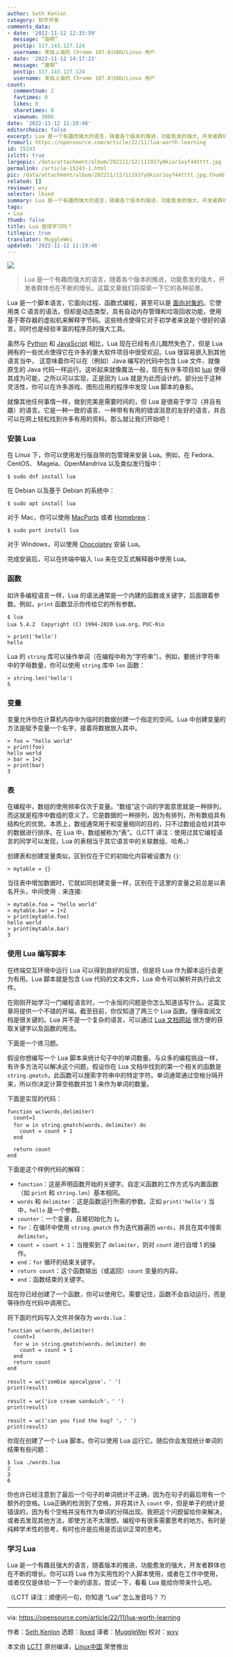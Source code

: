 ```yaml
---
author: Seth Kenlon
category: 软件开发
comments_data:
- date: '2022-11-12 12:33:59'
  message: “路啊”
  postip: 117.143.127.124
  username: 来自上海的 Chrome 107.0|GNU/Linux 用户
- date: '2022-11-12 14:17:23'
  message: “鹿啊”
  postip: 117.143.127.124
  username: 来自上海的 Chrome 107.0|GNU/Linux 用户
count:
  commentnum: 2
  favtimes: 0
  likes: 0
  sharetimes: 0
  viewnum: 3606
date: '2022-11-12 11:19:46'
editorchoice: false
excerpt: Lua 是一个有趣而强大的语言，随着各个版本的推进，功能愈发的强大，开发者群体也在不断的增长。这篇文章我们将探索一下它的各种前景。
fromurl: https://opensource.com/article/22/11/lua-worth-learning
id: 15243
islctt: true
largepic: /data/attachment/album/202211/12/111937y0kior1oyf44tttt.jpg
permalink: /article-15243-1.html
pic: /data/attachment/album/202211/12/111937y0kior1oyf44tttt.jpg.thumb.jpg
related: []
reviewer: wxy
selector: lkxed
summary: Lua 是一个有趣而强大的语言，随着各个版本的推进，功能愈发的强大，开发者群体也在不断的增长。这篇文章我们将探索一下它的各种前景。
tags:
- Lua
thumb: false
title: Lua 值得学习吗？
titlepic: true
translator: MuggleWei
updated: '2022-11-12 11:19:46'
---
```


![](/data/attachment/album/202211/12/111937y0kior1oyf44tttt.jpg)



> 
> Lua 是一个有趣而强大的语言，随着各个版本的推进，功能愈发的强大，开发者群体也在不断的增长。这篇文章我们将探索一下它的各种前景。
> 
> 
> 


Lua 是一个脚本语言，它面向过程、函数式编程，甚至可以是 [面向对象的](https://opensource.com/article/22/10/object-oriented-lua%20)。它使用类 C 语言的语法，但却是动态类型，具有自动内存管理和垃圾回收功能，使用基于寄存器的虚拟机来解释字节码。这些特点使得它对于初学者来说是个很好的语言，同时也是经验丰富的程序员的强大工具。


虽然与 [Python](https://opensource.com/resources/python) 和 [JavaScript](https://opensource.com/article/22/9/javascript-glossary) 相比，Lua 现在已经有点儿黯然失色了，但是 Lua 拥有的一些优点使得它在许多的重大软件项目中很受欢迎。Lua 很容易嵌入到其他语言当中， 这意味着你可以在（例如）Java 编写的代码中包含 Lua 文件，就像原生的 Java 代码一样运行。这听起来就像魔法一般，现在有许多项目如 [luaj](https://github.com/luaj/luaj) 使得其成为可能，之所以可以实现，正是因为 Lua 就是为此而设计的。部分出于这种灵活性，你可以在许多游戏、图形应用的程序中发现 Lua 脚本的身影。


就像其他任何事情一样，做到完美是需要时间的，但 Lua 是很易于学习（并且有趣）的语言。它是一种一致的语言、一种带有有用的错误消息的友好的语言，并且可以在网上轻松找到许多有用的资料。那么就让我们开始吧！


### 安装 Lua


在 Linux 下，你可以使用发行版自带的包管理来安装 Lua。例如，在 Fedora、CentOS、 Mageia、OpenMandriva 以及类似发行版中：



```
$ sudo dnf install lua

```

在 Debian 以及基于 Debian 的系统中：



```
$ sudo apt install lua

```

对于 Mac，你可以使用 [MacPorts](https://opensource.com/article/20/11/macports) 或者 [Homebrew](https://opensource.com/article/20/6/homebrew-linux)：



```
$ sudo port install lua

```

对于 Windows，可以使用 [Chocolatey](https://opensource.com/article/20/3/chocolatey) 安装 Lua。


完成安装后，可以在终端中输入 `lua` 来在交互式解释器中使用 Lua。


### 函数


如许多编程语言一样，Lua 的语法通常是一个内建的函数或关键字，后面跟着参数。例如，`print` 函数显示你传给它的所有参数。



```
$ lua
Lua 5.4.2  Copyright (C) 1994-2020 Lua.org，PUC-Rio

> print('hello')
hello

```

Lua 的 `string` 库可以操作单词（在编程中称为“字符串”）。例如，要统计字符串中的字母数量，你可以使用 `string` 库中 `len` 函数：



```
> string.len('hello')
5

```

### 变量


变量允许你在计算机内存中为临时的数据创建一个指定的空间。Lua 中创建变量的方法是赋予变量一个名字，接着将数据放入其中。



```
> foo = "hello world"
> print(foo)
hello world
> bar = 1+2
> print(bar)
3

```

### 表


在编程中，数组的使用频率仅次于变量。“数组”这个词的字面意思就是一种排列，而这就是程序中数组的意义了。它是数据的一种排列，因为有排列，所有数组具有结构化的优势。本质上，数组通常用于和变量相同的目的，只不过数组会给对其中的数据进行排序。在 Lua 中，数组被称为“表”。（LCTT 译注：使用过其它编程语言的同学可以发现，Lua 的表相当于其它语言中的关联数组、哈希。）


创建表和创建变量类似，区别仅在于它的初始化内容被设置为 `{}`:



```
> mytable = {}

```

当往表中增加数据时，它就如同创建变量一样，区别在于这里的变量之前总是以表名开头，中间使用 `.` 来连接:



```
> mytable.foo = "hello world"
> mytable.bar = 1+2
> print(mytable.foo)
hello world
> print(mytable.bar)
3

```

### 使用 Lua 编写脚本


在终端交互环境中运行 Lua 可以得到良好的反馈，但是将 Lua 作为脚本运行会更为有用。Lua 脚本就是包含 Lua 代码的文本文件，Lua 命令可以解析并执行此文件。


在刚刚开始学习一门编程语言时，一个永恒的问题是你怎么知道该写什么。这篇文章将提供一个不错的开端，截至目前，你仅知道了两三个 Lua 函数。懂得查阅文档是很关键的。Lua 并不是一个复杂的语言，可以通过 [Lua 文档网站](http://www.lua.org/docs.html) 很方便的获取关键字以及函数的用法。


下面是一个练习题。


假设你想编写一个 Lua 脚本来统计句子中的单词数量。与众多的编程挑战一样，有许多方法可以解决这个问题，假设你在 Lua 文档中找到的第一个相关的函数是 `string.gmatch`，此函数可以搜索字符串中的特定字符。单词通常通过空格分隔开来，所以你决定计算空格数并加 1 来作为单词的数量。


下面是实现的代码：



```
function wc(words,delimiter)
  count=1
  for w in string.gmatch(words，delimiter) do
    count = count + 1
  end

  return count
end

```

下面是这个样例代码的解释：


* `function`：这是声明函数开始的关键字。自定义函数的工作方式与内置函数（如 `print` 和 `string.len`）基本相同。
* `words` 和 `delimiter`：这是函数运行所需的参数。正如 `print('hello')` 当中，`hello` 是一个参数。
* `counter`：一个变量，且被初始化为 `1`。
* `for`：在循环中使用 `string.gmatch` 作为迭代器遍历 `words`，并且在其中搜索`delimiter`。
* `count = count + 1`：当搜索到了 `delimiter`，则对 `count` 进行自增 1 的操作。
* `end`：`for` 循环的结束关键字。
* `return count`：这个函数输出（或返回）`count` 变量的内容。
* `end`：函数结束的关键字。


现在你已经创建了一个函数，你可以使用它。需要记住，函数不会自动运行，而是等待你在代码中调用它。


将下面的代码写入文件并保存为 `words.lua`：



```
function wc(words,delimiter)
  count=1
  for w in string.gmatch(words，delimiter) do
    count = count + 1
  end
  return count
end

result = wc('zombie apocalypse'，' ')
print(result)

result = wc('ice cream sandwich'，' ')
print(result)

result = wc('can you find the bug? '，' ')
print(result)

```

你现在创建了一个 Lua 脚本。你可以使用 Lua 运行它。随后你会发现统计单词的结果有些问题：



```
$ lua ./words.lua
2
3
6

```

你也许已经注意到了最后一个句子的单词统计不正确，因为在句子的最后带有一个额外的空格。Lua正确的检测到了空格，并将其计入 `count` 中，但是单子的统计是错误的，因为有个空格并没有作为单词的分隔出现。我把这个问题留给你来解决，或者去发现其他方法，即使方法不太理想。编程中有很多需要思考的地方。有时是纯粹学术性的思考，有时也许是应用是否运训正常的思考。


### 学习 Lua


Lua 是一个有趣且强大的语言，随着版本的推进，功能愈发的强大，开发者群体也在不断的增长。你可以将 Lua 作为实用性的个人脚本使用，或者在工作中使用，或者仅仅是体验一下一个新的语言。尝试一下，看看 Lua 能给你带来什么吧。


（LCTT 译注：顺便问一句，你知道 “Lua” 怎么发音吗？ ?）




---


via: <https://opensource.com/article/22/11/lua-worth-learning>


作者：[Seth Kenlon](https://opensource.com/users/seth) 选题：[lkxed](https://github.com/lkxed) 译者：[MuggleWei](https://github.com/MuggleWei) 校对：[wxy](https://github.com/wxy)


本文由 [LCTT](https://github.com/LCTT/TranslateProject) 原创编译，[Linux中国](https://linux.cn/) 荣誉推出
